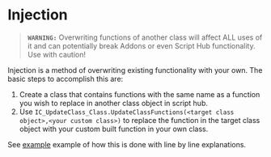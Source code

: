 # **Injection**
> **``WARNING:``** Overwriting functions of another class will affect ALL uses of it and can potentially break Addons or even Script Hub functionality. Use with caution!

Injection is a method of overwriting existing functionality with your own. 
The basic steps to accomplish this are:
1. Create a class that contains functions with the same name as a function you wish to replace in another class object in script hub.
2. Use ``IC_UpdateClass_Class.UpdateClassFunctions(<target class object>,<your custom class>)`` to replace the function in the target class object with your custom built function in your own class.

See [example](./../Example_Injection/) example of how this is done with line by line explanations.